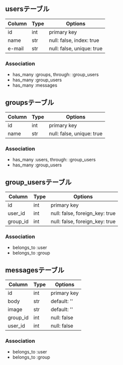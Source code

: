 <!-- # README

This README would normally document whatever steps are necessary to get the
application up and running.

Things you may want to cover:

* Ruby version

* System dependencies

* Configuration

* Database creation

* Database initialization

* How to run the test suite

* Services (job queues, cache servers, search engines, etc.)

* Deployment instructions

* ...
 -->

## usersテーブル

|Column|Type|Options|
|------|----|-------|
|id|int|primary key|
|name|str|null: false, index: true|
|e-mail|str|null: false, unique: true|

### Association
- has_many :groups, through: :group_users
- has_many :group_users
- has_many :messages

## groupsテーブル

|Column|Type|Options|
|------|----|-------|
|id|int|primary key|
|name|str|null: false, unique: true|

### Association
- has_many :users, through: :group_users
- has_many :group_users

## group_usersテーブル

|Column|Type|Options|
|------|----|-------|
|id|int|primary key|
|user_id|int|null: false, foreign_key: true|
|group_id|int|null: false, foreign_key: true|

### Association
- belongs_to :user
- belongs_to :group

## messagesテーブル

|Column|Type|Options|
|------|----|-------|
|id|int|primary key|
|body|str|default: ''|
|image|str|default: ''|
|group_id|int|null: false|
|user_id|int|null: false|

### Association
- belongs_to :user
- belongs_to :group